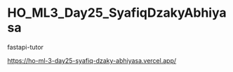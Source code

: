 # HO_ML3_Day25_SyafiqDzakyAbhiyasa

fastapi-tutor

https://ho-ml-3-day25-syafiq-dzaky-abhiyasa.vercel.app/
